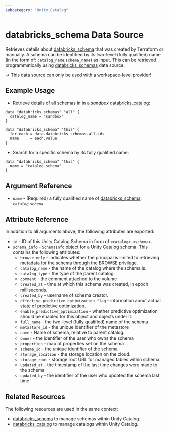 ```yaml
---
subcategory: "Unity Catalog"
---
```

# databricks_schema Data Source

Retrieves details about [databricks_schema](../resources/schema.md) that was created by Terraform or manually.
A schema can be identified by its two-level (fully qualified) name (in the form of: `catalog_name`.`schema_name`) as input. This can be retrieved programmatically using [databricks_schemas](../data-sources/schemas.md) data source.

-> This data source can only be used with a workspace-level provider!

## Example Usage

* Retrieve details of all schemas in in a _sandbox_ [databricks_catalog](../resources/catalog.md):

```hcl
data "databricks_schemas" "all" {
  catalog_name = "sandbox"
}

data "databricks_schema" "this" {
  for_each = data.databricks_schemas.all.ids
  name     = each.value
}
```

* Search for a specific schema by its fully qualified name:

```hcl
data "databricks_schema" "this" {
  name = "catalog.schema"
}
```

## Argument Reference

* `name` - (Required) a fully qualified name of [databricks_schema](../resources/schema.md): *`catalog`.`schema`*


## Attribute Reference

In addition to all arguments above, the following attributes are exported:

* `id` - ID of this Unity Catalog Schema in form of `<catalog>.<schema>`.
* `schema_info` - `SchemaInfo` object for a Unity Catalog schema. This contains the following attributes:
  * `browse_only` - indicates whether the principal is limited to retrieving metadata for the schema through the BROWSE privilege.
  * `catalog_name` - the name of the catalog where the schema is.
  * `catalog_type` - the type of the parent catalog.
  * `comment` - the comment attached to the volume
  * `created_at` - time at which this schema was created, in epoch milliseconds.
  * `created_by` - username of schema creator.
  * `effective_predictive_optimization_flag` - information about actual state of predictive optimization.
  * `enable_predictive_optimization` - whether predictive optimization should be enabled for this object and objects under it.
  * `full_name` - the two-level (fully qualified) name of the schema
  * `metastore_id` - the unique identifier of the metastore
  * `name` - Name of schema, relative to parent catalog.
  * `owner` - the identifier of the user who owns the schema
  * `properties` - map of properties set on the schema
  * `schema_id` - the unique identifier of the schema
  * `storage_location` - the storage location on the cloud.
  * `storage_root` - storage root URL for managed tables within schema.
  * `updated_at` - the timestamp of the last time changes were made to the schema
  * `updated_by` - the identifier of the user who updated the schema last time

## Related Resources

The following resources are used in the same context:

* [databricks_schema](../resources/schema.md) to manage schemas within Unity Catalog.
* [databricks_catalog](../resources/catalog.md) to manage catalogs within Unity Catalog.
